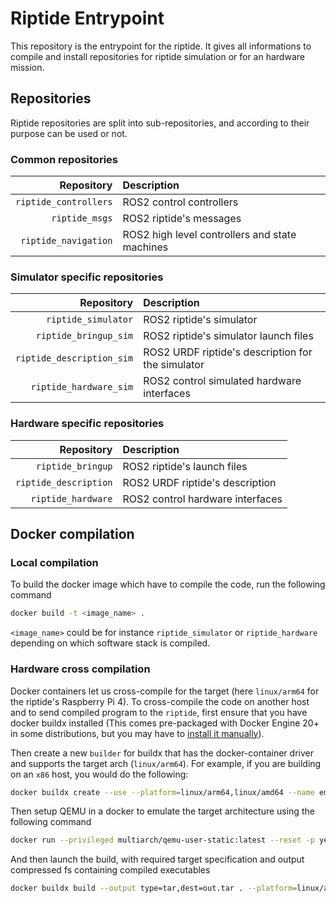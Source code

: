 # Riptide Entrypoint

This repository is the entrypoint for the riptide. It gives all informations to compile and install repositories for riptide simulation or for an hardware mission.

## Repositories

Riptide repositories are split into sub-repositories, and according to their purpose can be used or not.

### Common repositories

| Repository            | Description                                    |
|----------------------:|:-----------------------------------------------|
| `riptide_controllers` | ROS2 control controllers                       |
| `riptide_msgs`        | ROS2 riptide's messages                        |
| `riptide_navigation`  | ROS2 high level controllers and state machines |

### Simulator specific repositories

| Repository                | Description                                       |
|--------------------------:|:--------------------------------------------------|
| `riptide_simulator`       | ROS2 riptide's simulator                          |
| `riptide_bringup_sim`     | ROS2 riptide's simulator launch files             |
| `riptide_description_sim` | ROS2 URDF riptide's description for the simulator |
| `riptide_hardware_sim`    | ROS2 control simulated hardware interfaces        |

### Hardware specific repositories

| Repository            | Description                      |
|----------------------:|:---------------------------------|
| `riptide_bringup`     | ROS2 riptide's launch files      |
| `riptide_description` | ROS2 URDF riptide's description  |
| `riptide_hardware`    | ROS2 control hardware interfaces |

## Docker compilation

### Local compilation

To build the docker image which have to compile the code, run the following command

```bash
docker build -t <image_name> .
```

`<image_name>` could be for instance `riptide_simulator` or `riptide_hardware` depending on which software stack is compiled.

### Hardware cross compilation

Docker containers let us cross-compile for the target (here `linux/arm64` for the riptide's Raspberry Pi 4). To cross-compile the code on another host and to send compiled program to the `riptide`, first ensure that you have docker buildx installed (This comes pre-packaged with Docker Engine 20+ in some distributions, but you may have to [install it manually](https://docs.docker.com/build/#manual-download)).

Then create a new `builder` for buildx that has the docker-container driver and supports the target arch (`linux/arm64`). For example, if you are building on an `x86` host, you would do the following:

```bash
docker buildx create --use --platform=linux/arm64,linux/amd64 --name emulated-multiarch --driver docker-container
```

Then setup QEMU in a docker to emulate the target architecture using the following command

```bash
docker run --privileged multiarch/qemu-user-static:latest --reset -p yes
```

And then launch the build, with required target specification and output compressed fs containing compiled executables

```bash
docker buildx build --output type=tar,dest=out.tar . --platform=linux/arm64
```
